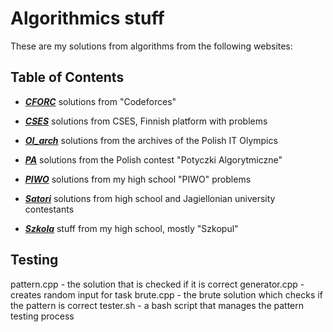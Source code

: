 # Algorithmics stuff

These are my solutions from algorithms from the following websites:

## Table of Contents

- ***[CFORC](https://codeforces.com/)***
solutions from "Codeforces"

- ***[CSES](https://cses.fi/problemset/list/)***
solutions from CSES, Finnish platform with problems

- ***[OI_arch](https://szkopul.edu.pl/p/default/problemset/oi)***
solutions from the archives of the Polish IT Olympics

- ***[PA](https://potyczki.mimuw.edu.pl/)***
solutions from the Polish contest "Potyczki Algorytmiczne"

- ***[PIWO](https://szkopul.edu.pl/c/piwo-202021/p/)***
solutions from my high school "PIWO" problems

- ***[Satori](https://satori.tcs.uj.edu.pl/)***
solutions from high school and Jagiellonian university contestants

- ***[Szkola](https://szkopul.edu.pl/)***
stuff from my high school, mostly "Szkopul"

## Testing

pattern.cpp - the solution that is checked if it is correct
generator.cpp - creates random input for task
brute.cpp - the brute solution which checks if the pattern is correct
tester.sh - a bash script that manages the pattern testing process
